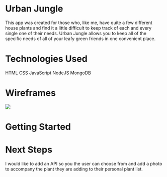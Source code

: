 # Urban Jungle
This app was created for those who, like me, have quite a few different house plants and find it a little difficult to keep track of each and every single one of their needs. Urban Jungle allows you to keep all of the specific needs of all of your leafy green friends in one convenient place.


# Technologies Used
HTML
CSS
JavaScript
NodeJS
MongoDB


# Wireframes
![](images//Users/laurensuniga/GA-Class/project-2/public/images/Urban%20Jungle%20wireframe%20homepage.png)


# Getting Started




# Next Steps
I would like to add an API so you the user can choose from and add a photo to accompany the plant they are adding to their personal plant list.